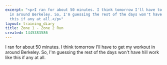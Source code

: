 ```yaml
---
excerpt: "<p>I ran for about 50 minutes. I think tomorrow I'll have to get my workout
  in around Berkeley. So, I'm guessing the rest of the days won't have hill work like
  this if any at all.</p>"
layout: training_diary
title: Zone 1 - Zone 2 Run
created: 1445383586
---
```

<p>I ran for about 50 minutes. I think tomorrow I'll have to get my workout in around Berkeley. So, I'm guessing the rest of the days won't have hill work like this if any at all.</p>
